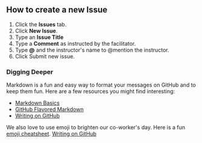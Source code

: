 ## How to create a new Issue

1. Click the **Issues** tab.
2. Click **New Issue**.
3. Type an **Issue Title**
4. Type a **Comment** as instructed by the facilitator.
5. Type **@** and the instructor's name to @mention the instructor.
6. Click Submit new issue.

### Digging Deeper

Markdown is a fun and easy way to format your messages on GitHub and to keep them fun. Here are a few resources you might find interesting:

- [Markdown Basics](https://help.github.com/articles/markdown-basics/)
- [GitHub Flavored Markdown](https://help.github.com/articles/github-flavored-markdown/)
- [Writing on GitHub](https://help.github.com/articles/writing-on-github/)

We also love to use emoji to brighten our co-worker's day. Here is a fun [emoji cheatsheet](http://www.emoji-cheat-sheet.com/).
 [Writing on GitHub](https://help.github.com/articles/writing-on-github/)
